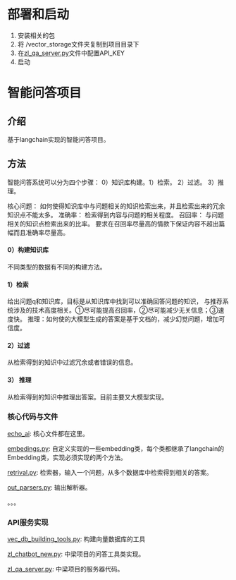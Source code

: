 # 部署和启动
1) 安装相关的包
2) 将 /vector_storage文件夹复制到项目目录下
3) 在[zl_qa_server.py](zl_qa_server/zl_qa_server.py)文件中配置API_KEY
3) 启动


# 智能问答项目

## 介绍
基于langchain实现的智能问答项目。

## 方法

智能问答系统可以分为四个步骤： 0）知识库构建。1）检索。 2）过滤。 3）推理。

核心问题： 如何使得知识库中与问题相关的知识检索出来，并且检索出来的冗余知识点不能太多。
准确率： 检索得到内容与问题的相关程度。
召回率： 与问题相关的知识点检索出来的比率。
要求在召回率尽量高的情款下保证内容不超出篇幅而且准确率尽量高。

#### 0）构建知识库
不同类型的数据有不同的构建方法。


#### 1）检索
给出问题q和知识库，目标是从知识库中找到可以准确回答问题的知识， 与推荐系统涉及的技术高度相关。①尽可能提高召回率，②尽可能减少无关信息；③速度快。
推理：如何使的大模型生成的答案是基于文档的，减少幻觉问题，增加可信度。

#### 2）过滤
从检索得到的知识中过滤冗余或者错误的信息。

#### 3） 推理
从检索得到的知识中推理出答案。目前主要又大模型实现。






### 核心代码与文件

[echo_ai](echo_ai): 核心文件都在这里。

[embedings.py](echo_ai/embeddings.py): 自定义实现的一些embedding类，每个类都继承了langchain的Embedding类，实现必须实现的两个方法。

[retrival.py](echo_ai/retrival.py): 检索器，输入一个问题，从多个数据库中检索得到相关的答案。

[out_parsers.py](echo_ai/output_parsers.py): 输出解析器。

。。。


### API服务实现
[vec_db_building_tools.py](zl_qa_server/vec_db_building_tools.py): 构建向量数据库的工具

[zl_chatbot_new.py](zl_qa_server/zl_chatbot_new.py): 中梁项目的问答工具类实现。

[zl_qa_server.py](zl_qa_server/zl_qa_server.py): 中梁项目的服务器代码。



